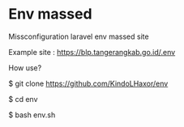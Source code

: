 # Env massed
Missconfiguration laravel env massed site 

Example site :
https://blp.tangerangkab.go.id/.env

How use?

$ git clone https://github.com/KindoLHaxor/env

$ cd env

$ bash env.sh
